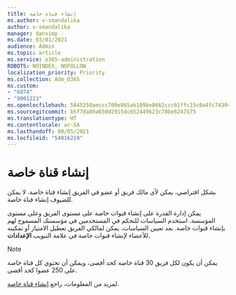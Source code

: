 ```yaml
---
title: إنشاء قناة خاصة
ms.author: v-smandalika
author: v-smandalika
manager: dansimp
ms.date: 03/01/2021
audience: Admin
ms.topic: article
ms.service: o365-administration
ROBOTS: NOINDEX, NOFOLLOW
localization_priority: Priority
ms.collection: Adm_O365
ms.custom:
- "6874"
- "9001223"
ms.openlocfilehash: 5845258aeccc700e865ab109be8662ccc61ffc15c0a4fc7439449af22c73b30d
ms.sourcegitcommit: b5f7da89a650d2915dc652449623c78be6247175
ms.translationtype: HT
ms.contentlocale: ar-SA
ms.lasthandoff: 08/05/2021
ms.locfileid: "54016219"
---
```

# <a name="create-a-private-channel"></a>إنشاء قناة خاصة

بشكل افتراضي، يمكن لأي مالك فريق أو عضو في الفريق إنشاء قناة خاصة. لا يمكن للضيوف إنشاء قناة خاصة. 

يمكن إدارة القدرة على إنشاء قنوات خاصة على مستوى الفريق وعلى مستوى المؤسسة. استخدم السياسات للتحكم في المستخدمين في مؤسستك المسموح لهم بإنشاء قنوات خاصة. بعد تعيين السياسات، يمكن لمالكي الفريق تعطيل الامتياز أو تمكينه للأعضاء لإنشاء قنوات خاصة في علامة التبويب **الإعدادات.**

> [!NOTE]
> يمكن أن يكون لكل فريق 30 قناة خاصة كحد أقصى، ويمكن أن تحتوي كل قناة خاصة على 250 عضوا كحد أقصى.

لمزيد من المعلومات، راجع [إنشاء قناة خاصة](https://docs.microsoft.com/MicrosoftTeams/private-channels#private-channel-creation).


